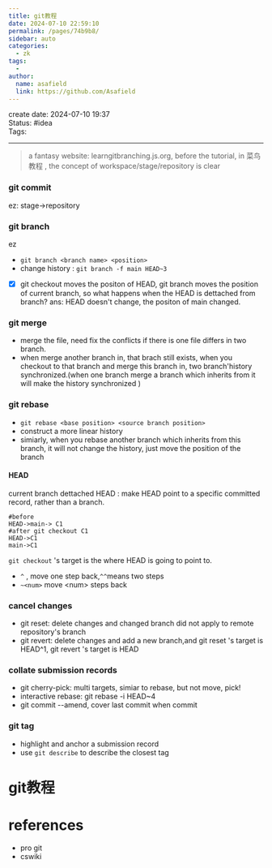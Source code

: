```yaml
---
title: git教程
date: 2024-07-10 22:59:10
permalink: /pages/74b9b8/
sidebar: auto
categories:
  - zk
tags:
  - 
author: 
  name: asafield
  link: https://github.com/Asafield
---
```


create date: 2024-07-10 19:37  
Status: #idea  
Tags: 

---

>a fantasy website: learngitbranching.js.org, before the tutorial, in 菜鸟教程 , the concept of workspace/stage/repository is clear


### git commit
ez: stage->repository
### git branch
ez
- `git branch <branch name> <position>`
- change history : `git branch -f main HEAD~3`
- [x] git checkout moves the positon of HEAD, git branch moves the position of current branch, so what happens when the HEAD is dettached from branch? ans: HEAD doesn't change, the positon of main changed.
### git merge
- merge the file, need fix the conflicts if there is one file differs in two branch.
- when merge another branch in, that brach still exists, when you checkout to that branch and merge this branch in, two branch'history synchronized.(when one branch merge a branch which  inherits from it will make the history synchronized )
### git rebase
- `git rebase <base position> <source branch position>`
- construct a more linear history 
- simiarly, when you rebase another branch which inherits from this branch, it will not change the history, just move the position of the branch

#### HEAD
current branch
dettached HEAD : make HEAD point to a specific committed record, rather than a branch.
```
#before
HEAD->main-> C1
#after git checkout C1
HEAD->C1
main->C1
```

`git checkout` 's target is the where HEAD is going to point to.
- `^` , move one step back,`^^`means two steps
- `~<num>` move \<num\> steps back

### cancel changes
- git reset: delete changes and changed branch 
	did not apply to remote repository's branch
- git revert: delete changes and add a new branch,and git reset 's  target is HEAD^1, git revert 's target is HEAD

### collate submission records
- git cherry-pick: multi targets, simiar to rebase, but not move, pick!
- interactive rebase: git rebase -i HEAD~4
- git commit --amend, cover last commit when commit
### git tag
- highlight and anchor a submission record
- use `git describe` to describe the closest tag

# git教程

# references
- pro git 
- cswiki